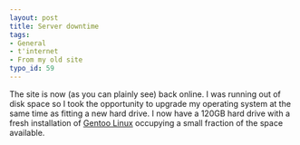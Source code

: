 ```yaml
---
layout: post
title: Server downtime
tags:
- General
- t'internet
- From my old site
typo_id: 59
---
```

The site is now (as you can plainly see) back online. I was running out of disk space so I took the opportunity to upgrade my operating system at the same time as fitting a new hard drive.  I now have a 120GB hard drive with a fresh installation of [Gentoo Linux](http://www.gentoo.org/) occupying a small fraction of the space available.
